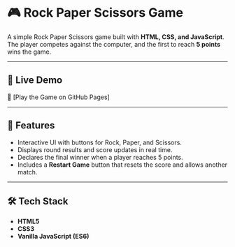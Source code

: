 # 🎮 Rock Paper Scissors Game

A simple Rock Paper Scissors game built with **HTML, CSS, and JavaScript**.  
The player competes against the computer, and the first to reach **5 points** wins the game.

---

## 🚀 Live Demo
🔗 [Play the Game on GitHub Pages]

---

## 🧩 Features
- Interactive UI with buttons for Rock, Paper, and Scissors.
- Displays round results and score updates in real time.
- Declares the final winner when a player reaches 5 points.
- Includes a **Restart Game** button that resets the score and allows another match.

---

## 🛠️ Tech Stack
- **HTML5**
- **CSS3**
- **Vanilla JavaScript (ES6)**